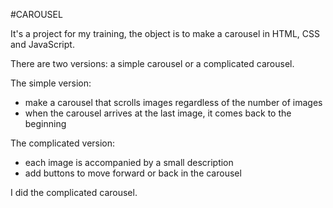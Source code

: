 #CAROUSEL

It's a project for my training, the object is to make a carousel in HTML, CSS and JavaScript.

There are two versions: a simple carousel or a complicated carousel.

The simple version:  
- make a carousel that scrolls images regardless of the number of images  
- when the carousel arrives at the last image, it comes back to the beginning  

The complicated version:  
- each image is accompanied by a small description  
- add buttons to move forward or back in the carousel  

I did the complicated carousel.  
